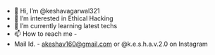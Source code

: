 - 👋 Hi, I’m @keshavagarwal321
- 👀 I’m interested in Ethical Hacking
- 🌱 I’m currently learning latest techs
- 📫 How to reach me - 
- Mail Id. - akeshav160@gmail.com or @k.e.s.h.a.v.2.0 on Instagram

<!---
keshavagarwal321/keshavagarwal321 is a ✨ special ✨ repository because its `README.md` (this file) appears on your GitHub profile.
You can click the Preview link to take a look at your changes.
--->
